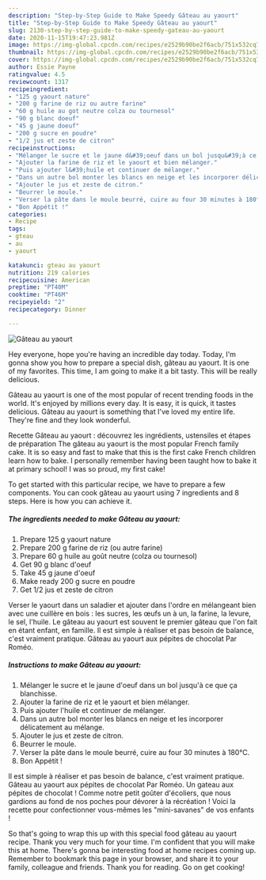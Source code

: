 ```yaml
---
description: "Step-by-Step Guide to Make Speedy Gâteau au yaourt"
title: "Step-by-Step Guide to Make Speedy Gâteau au yaourt"
slug: 2130-step-by-step-guide-to-make-speedy-gateau-au-yaourt
date: 2020-11-15T19:47:23.981Z
image: https://img-global.cpcdn.com/recipes/e2529b90be2f6acb/751x532cq70/gateau-au-yaourt-photo-principale-de-la-recette.jpg
thumbnail: https://img-global.cpcdn.com/recipes/e2529b90be2f6acb/751x532cq70/gateau-au-yaourt-photo-principale-de-la-recette.jpg
cover: https://img-global.cpcdn.com/recipes/e2529b90be2f6acb/751x532cq70/gateau-au-yaourt-photo-principale-de-la-recette.jpg
author: Essie Payne
ratingvalue: 4.5
reviewcount: 1317
recipeingredient:
- "125 g yaourt nature"
- "200 g farine de riz ou autre farine"
- "60 g huile au got neutre colza ou tournesol"
- "90 g blanc doeuf"
- "45 g jaune doeuf"
- "200 g sucre en poudre"
- "1/2 jus et zeste de citron"
recipeinstructions:
- "Mélanger le sucre et le jaune d&#39;oeuf dans un bol jusqu&#39;à ce que ça blanchisse."
- "Ajouter la farine de riz et le yaourt et bien mélanger."
- "Puis ajouter l&#39;huile et continuer de mélanger."
- "Dans un autre bol monter les blancs en neige et les incorporer délicatement au mélange."
- "Ajouter le jus et zeste de citron."
- "Beurrer le moule."
- "Verser la pâte dans le moule beurré, cuire au four 30 minutes à 180°C."
- "Bon Appétit !"
categories:
- Recipe
tags:
- gteau
- au
- yaourt

katakunci: gteau au yaourt 
nutrition: 219 calories
recipecuisine: American
preptime: "PT40M"
cooktime: "PT46M"
recipeyield: "2"
recipecategory: Dinner

---
```



![Gâteau au yaourt](https://img-global.cpcdn.com/recipes/e2529b90be2f6acb/751x532cq70/gateau-au-yaourt-photo-principale-de-la-recette.jpg)

Hey everyone, hope you're having an incredible day today. Today, I'm gonna show you how to prepare a special dish, gâteau au yaourt. It is one of my favorites. This time, I am going to make it a bit tasty. This will be really delicious.

Gâteau au yaourt is one of the most popular of recent trending foods in the world. It's enjoyed by millions every day. It is easy, it is quick, it tastes delicious. Gâteau au yaourt is something that I've loved my entire life. They're fine and they look wonderful.

Recette Gâteau au yaourt : découvrez les ingrédients, ustensiles et étapes de préparation The gâteau au yaourt is the most popular French family cake. It is so easy and fast to make that this is the first cake French children learn how to bake. I personally remember having been taught how to bake it at primary school! I was so proud, my first cake!


To get started with this particular recipe, we have to prepare a few components. You can cook gâteau au yaourt using 7 ingredients and 8 steps. Here is how you can achieve it.

<!--inarticleads1-->

##### The ingredients needed to make Gâteau au yaourt:

1. Prepare 125 g yaourt nature
1. Prepare 200 g farine de riz (ou autre farine)
1. Prepare 60 g huile au goût neutre (colza ou tournesol)
1. Get 90 g blanc d&#39;oeuf
1. Take 45 g jaune d&#39;oeuf
1. Make ready 200 g sucre en poudre
1. Get 1/2 jus et zeste de citron


Verser le yaourt dans un saladier et ajouter dans l&#39;ordre en mélangeant bien avec une cuillère en bois : les sucres, les œufs un à un, la farine, la levure, le sel, l&#39;huile. Le gâteau au yaourt est souvent le premier gâteau que l&#39;on fait en étant enfant, en famille. Il est simple à réaliser et pas besoin de balance, c&#39;est vraiment pratique. Gâteau au yaourt aux pépites de chocolat Par Roméo. 

<!--inarticleads2-->

##### Instructions to make Gâteau au yaourt:

1. Mélanger le sucre et le jaune d&#39;oeuf dans un bol jusqu&#39;à ce que ça blanchisse.
1. Ajouter la farine de riz et le yaourt et bien mélanger.
1. Puis ajouter l&#39;huile et continuer de mélanger.
1. Dans un autre bol monter les blancs en neige et les incorporer délicatement au mélange.
1. Ajouter le jus et zeste de citron.
1. Beurrer le moule.
1. Verser la pâte dans le moule beurré, cuire au four 30 minutes à 180°C.
1. Bon Appétit !


Il est simple à réaliser et pas besoin de balance, c&#39;est vraiment pratique. Gâteau au yaourt aux pépites de chocolat Par Roméo. Un gateau aux pépites de chocolat ! Comme notre petit goûter d&#39;écoliers, que nous gardions au fond de nos poches pour dévorer à la récréation ! Voici la recette pour confectionner vous-mêmes les &#34;mini-savanes&#34; de vos enfants ! 

So that's going to wrap this up with this special food gâteau au yaourt recipe. Thank you very much for your time. I'm confident that you will make this at home. There's gonna be interesting food at home recipes coming up. Remember to bookmark this page in your browser, and share it to your family, colleague and friends. Thank you for reading. Go on get cooking!
